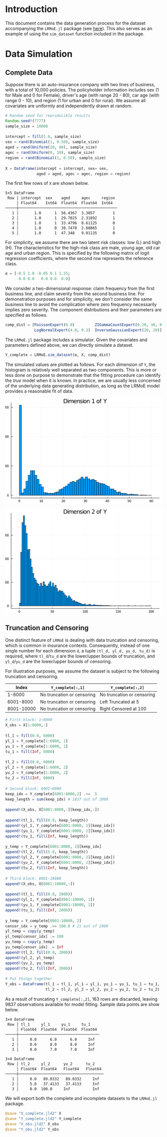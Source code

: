 


# Introduction

This document contains the data generation process for the dataset accompanying 
the `LRMoE.jl` package (see [here](https://github.com/sparktseung/LRMoE-jl-demo)).
This also serves as an example of using the `sim_dataset` function 
included in the package.

# Data Simulation

## Complete Data
Suppose there is an auto-insurance company with two lines of business, with a total of 10,000 policies. 
The policyholder information includes sex (1 for Male and 0 for Female), driver's age (with range 20 - 80), 
car age (with range 0 - 10), and region (1 for urban and 0 for rural). 
We assume all covariates are uniformly and independently drawn at random.

```julia
# Random seed for reproducible results
Random.seed!(7777)
sample_size = 10000

intercept = fill(1.0, sample_size)
sex = rand(Binomial(1, 0.50), sample_size)
aged = rand(Uniform(20, 80), sample_size)
agec = rand(Uniform(0, 10), sample_size)
region = rand(Binomial(1, 0.50), sample_size)

X = DataFrame(intercept = intercept, sex= sex, 
              aged = aged, agec = agec, region = region)
```




The first few rows of `X` are shown below.

```
5×5 DataFrame
 Row │ intercept  sex    aged     agec     region
     │ Float64    Int64  Float64  Float64  Int64
─────┼────────────────────────────────────────────
   1 │       1.0      1  56.4367  3.3857        1
   2 │       1.0      1  29.7025  2.31892       1
   3 │       1.0      1  33.4796  8.61125       0
   4 │       1.0      0  38.7478  2.88865       1
   5 │       1.0      1  47.348   9.01135       0
```





For simplicity, we assume there are two latent risk classes: low (L) and high (H). 
The characteristics for the high-risk class are male, young age, old car age and urban region. 
This is specified by the following matrix of logit regression coefficients, 
where the second row represents the reference class.

```julia
α = [-0.5 1.0 -0.05 0.1 1.25;
      0.0 0.0   0.0 0.0  0.0]
```




We consider a two-dimensional response: claim frequency from the first business line, 
and claim severity from the second business line. 
For demonstration purposes and for simplicity, we don't consider the same business line to avoid the complication 
where zero frequency necessarily implies zero severity. 
The component distributions and their parameters are specified as follows.

```julia
comp_dist = [PoissonExpert(6.0)         ZIGammaCountExpert(0.20, 30, 0.50);
             LogNormalExpert(4.0, 0.3)  InverseGaussianExpert(20, 20)]
```




The `LRMoE.jl` package includes a simulator. Given the covariates and parameters defined above, 
we can directly simulate a dataset.

```julia
Y_complete = LRMoE.sim_dataset(α, X, comp_dist)
```




The simulated values are plotted as follows. 
For each dimension of `Y`, the histogram is relatively well separated as two components. 
This is more or less done on purpose to demonstrate that the fitting procedure can identify the *true* model 
when it is known. 
In practice, we are usually less concerned of the underlying data generating distribution, 
as long as the LRMoE model provides a reasonable fit of data.

![](figures/simulate_data_7_1.png)

![](figures/simulate_data_8_1.png)



## Truncation and Censoring

One distinct feature of `LRMoE` is dealing with data truncation and censoring, 
which is common in insurance contexts.
 Consequently, instead of one single number for each dimension `d`, a tuple `(tl_d, yl_d, yu_d, tu_d)` is required, 
 where `tl_d`/`tu_d` are the lower/upper bounds of truncation, and `yl_d`/`yu_d` are the lower/upper bounds of censoring.

For illustration purposes, we assume the dataset is subject to the following truncation and censoring.

| Index      	| `Y_complete[:,1]`             | `Y_complete[:,2]`            	|
|------------	|-----------------------------	|-----------------------------	|
| 1-6000     	| No truncation  or censoring 	| No truncation  or censoring 	|
| 6001-8000  	| No truncation  or censoring 	| Left Truncated at 5         	|
| 8001-10000 	| No truncation  or censoring  	| Right Censored at 100  	      |

```julia
# First block: 1~6000
X_obs = X[1:6000,:]

tl_1 = fill(0.0, 6000)
yl_1 = Y_complete[1:6000, 1]
yu_1 = Y_complete[1:6000, 1]
tu_1 = fill(Inf, 6000) 

tl_2 = fill(0.0, 6000)
yl_2 = Y_complete[1:6000, 2]
yu_2 = Y_complete[1:6000, 2]
tu_2 = fill(Inf, 6000) 

# Second block: 6001~8000
keep_idx = Y_complete[6001:8000,2] .>=  5
keep_length = sum(keep_idx) # 1837 out of 2000

append!(X_obs, X[6001:8000,:][keep_idx,:])

append!(tl_1, fill(0.0, keep_length))
append!(yl_1, Y_complete[6001:8000, 1][keep_idx])
append!(yu_1, Y_complete[6001:8000, 1][keep_idx])
append!(tu_1, fill(Inf, keep_length))

y_temp = Y_complete[6001:8000, 2][keep_idx]
append!(tl_2, fill(5.0, keep_length))
append!(yl_2, Y_complete[6001:8000, 2][keep_idx])
append!(yu_2, Y_complete[6001:8000, 2][keep_idx])
append!(tu_2, fill(Inf, keep_length))

# Third block: 8001~10000
append!(X_obs, X[8001:10000,:])

append!(tl_1, fill(0.0, 2000))
append!(yl_1, Y_complete[8001:10000, 1])
append!(yu_1, Y_complete[8001:10000, 1])
append!(tu_1, fill(Inf, 2000))

y_temp = Y_complete[8001:10000, 2]
censor_idx = y_temp .>= 100.0 # 21 out of 2000
yl_temp = copy(y_temp)
yl_temp[censor_idx] .= 100
yu_temp = copy(y_temp)
yu_temp[censor_idx] .= Inf
append!(tl_2, fill(0.0, 2000))
append!(yl_2, yl_temp)
append!(yu_2, yu_temp)
append!(tu_2, fill(Inf, 2000))

# Put things together
Y_obs = DataFrame(tl_1 = tl_1, yl_1 = yl_1, yu_1 = yu_1, tu_1 = tu_1,
                  tl_2 = tl_2, yl_2 = yl_2, yu_2 = yu_2, tu_2 = tu_2)
```




As a result of truncating `Y_complete[:,2]`, 163 rows are discarded, 
leaving 9837 observations available for model fitting. Sample data points are show below.

```
3×4 DataFrame
 Row │ tl_1     yl_1     yu_1     tu_1
     │ Float64  Float64  Float64  Float64
─────┼────────────────────────────────────
   1 │     0.0      6.0      6.0     Inf
   2 │     0.0      8.0      8.0     Inf
   3 │     0.0      7.0      7.0     Inf
```



```
3×4 DataFrame
 Row │ tl_2     yl_2      yu_2      tu_2
     │ Float64  Float64   Float64   Float64
─────┼──────────────────────────────────────
   1 │     0.0   89.0332   89.0332     Inf
   2 │     5.0   37.4133   37.4133     Inf
   3 │     0.0  100.0     Inf          Inf
```





We will export both the complete and incomplete datasets to the `LRMoE.jl` package.
```julia
@save "X_complete.jld2" X
@save "Y_complete.jld2" Y_complete
@save "X_obs.jld2" X_obs
@save "Y_obs.jld2" Y_obs
```
